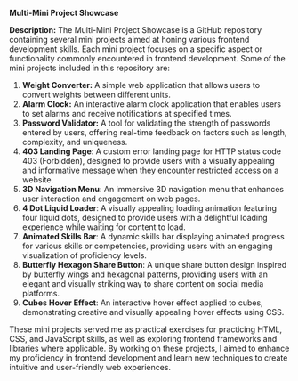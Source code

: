 **Multi-Mini Project Showcase**

**Description:**
The Multi-Mini Project Showcase is a GitHub repository containing several mini projects aimed at honing various frontend development skills. Each mini project focuses on a specific aspect or functionality commonly encountered in frontend development. Some of the mini projects included in this repository are:

1. **Weight Converter:** A simple web application that allows users to convert weights between different units.
2. **Alarm Clock:** An interactive alarm clock application that enables users to set alarms and receive notifications at specified times.
3. **Password Validator:** A tool for validating the strength of passwords entered by users, offering real-time feedback on factors such as length, complexity, and uniqueness.
4. **403 Landing Page**: A custom error landing page for HTTP status code 403 (Forbidden), designed to provide users with a visually appealing and informative message when they encounter restricted access on a website.
5. **3D Navigation Menu**: An immersive 3D navigation menu that enhances user interaction and engagement on web pages.
6. **4 Dot Liquid Loader**: A visually appealing loading animation featuring four liquid dots, designed to provide users with a delightful loading experience while waiting for content to load.
7. **Animated Skills Bar**: A dynamic skills bar displaying animated progress for various skills or competencies, providing users with an engaging visualization of proficiency levels.
8. **Butterfly Hexagon Share Button**: A unique share button design inspired by butterfly wings and hexagonal patterns, providing users with an elegant and visually striking way to share content on social media platforms.
9. **Cubes Hover Effect**: An interactive hover effect applied to cubes, demonstrating creative and visually appealing hover effects using CSS.

These mini projects served me as practical exercises for practicing HTML, CSS, and JavaScript skills, as well as exploring frontend frameworks and libraries where applicable. By working on these projects, I aimed to enhance my proficiency in frontend development and learn new techniques to create intuitive and user-friendly web experiences.